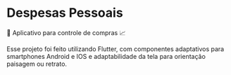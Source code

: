 # Despesas Pessoais

:iphone: Aplicativo para controle de compras :chart_with_upwards_trend:

Esse projeto foi feito utilizando Flutter, com componentes adaptativos para smartphones Android e IOS e adaptabilidade da tela para orientação paisagem ou retrato.
